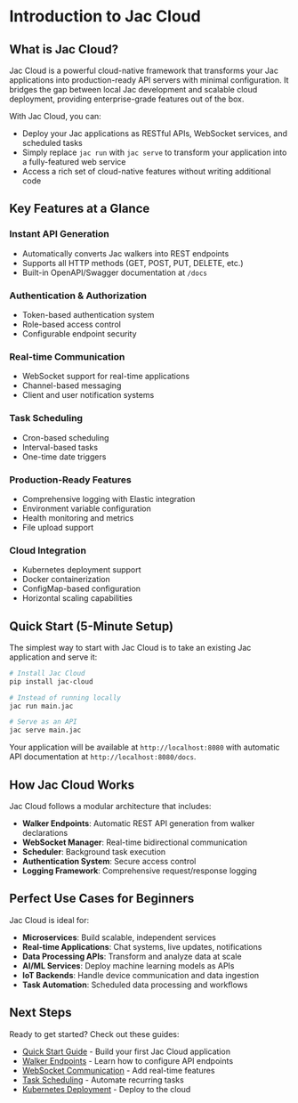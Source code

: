 # Introduction to Jac Cloud

## What is Jac Cloud?

Jac Cloud is a powerful cloud-native framework that transforms your Jac applications into production-ready API servers with minimal configuration. It bridges the gap between local Jac development and scalable cloud deployment, providing enterprise-grade features out of the box.

With Jac Cloud, you can:

- Deploy your Jac applications as RESTful APIs, WebSocket services, and scheduled tasks
- Simply replace `jac run` with `jac serve` to transform your application into a fully-featured web service
- Access a rich set of cloud-native features without writing additional code

## Key Features at a Glance

### Instant API Generation
- Automatically converts Jac walkers into REST endpoints
- Supports all HTTP methods (GET, POST, PUT, DELETE, etc.)
- Built-in OpenAPI/Swagger documentation at `/docs`

### Authentication & Authorization
- Token-based authentication system
- Role-based access control
- Configurable endpoint security

### Real-time Communication
- WebSocket support for real-time applications
- Channel-based messaging
- Client and user notification systems

### Task Scheduling
- Cron-based scheduling
- Interval-based tasks
- One-time date triggers

### Production-Ready Features
- Comprehensive logging with Elastic integration
- Environment variable configuration
- Health monitoring and metrics
- File upload support

### Cloud Integration
- Kubernetes deployment support
- Docker containerization
- ConfigMap-based configuration
- Horizontal scaling capabilities

## Quick Start (5-Minute Setup)

The simplest way to start with Jac Cloud is to take an existing Jac application and serve it:

```bash
# Install Jac Cloud
pip install jac-cloud

# Instead of running locally
jac run main.jac

# Serve as an API
jac serve main.jac
```

Your application will be available at `http://localhost:8080` with automatic API documentation at `http://localhost:8080/docs`.

## How Jac Cloud Works

Jac Cloud follows a modular architecture that includes:

- **Walker Endpoints**: Automatic REST API generation from walker declarations
- **WebSocket Manager**: Real-time bidirectional communication
- **Scheduler**: Background task execution
- **Authentication System**: Secure access control
- **Logging Framework**: Comprehensive request/response logging

## Perfect Use Cases for Beginners

Jac Cloud is ideal for:

- **Microservices**: Build scalable, independent services
- **Real-time Applications**: Chat systems, live updates, notifications
- **Data Processing APIs**: Transform and analyze data at scale
- **AI/ML Services**: Deploy machine learning models as APIs
- **IoT Backends**: Handle device communication and data ingestion
- **Task Automation**: Scheduled data processing and workflows

## Next Steps

Ready to get started? Check out these guides:

- [Quick Start Guide](quickstart.md) - Build your first Jac Cloud application
- [Walker Endpoints](quickstart.md#walker-endpoints) - Learn how to configure API endpoints
- [WebSocket Communication](websocket.md) - Add real-time features
- [Task Scheduling](scheduler.md) - Automate recurring tasks
- [Kubernetes Deployment](deployment.md) - Deploy to the cloud

<!-- ## Community and Support

Jac Cloud is part of the larger Jaseci ecosystem. Join our community to get help, share your projects, and contribute to the platform's growth.

---

*Transform your Jac applications into production-ready cloud services with Jac Cloud's powerful, yet simple framework.* -->